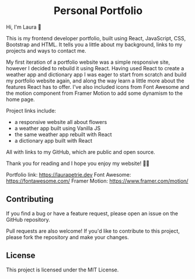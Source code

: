 
<h1 align="center">Personal Portfolio</h1> 

<p>Hi, I'm Laura 👋

This is my frontend developer portfolio, built using React, JavaScript, CSS, Bootstrap and HTML. It tells you a little about my background, links to my projects and ways to contact me.

My first iteration of a portfolio website was a simple responsive site, however I decided to rebuild it using React. Having used React to create a weather app and dictionary app I was eager to start from scratch and build my portfolio website again, and along the way learn a little more about the features React has to offer. I've also included icons from Font Awesome and the motion component from Framer Motion to add some dynamism to the home page.

Project links include:
- a responsive website all about flowers
- a weather app built using Vanilla JS
- the same weather app rebuilt with React
- a dictionary app built with React

All with links to my GitHub, which are public and open source.

Thank you for reading and I hope you enjoy my website! 👩‍💻</p>

Portfolio link: https://laurapetrie.dev
Font Awesome: https://fontawesome.com/
Framer Motion: https://www.framer.com/motion/


## Contributing

If you find a bug or have a feature request, please open an issue on the GitHub repository.

Pull requests are also welcome! If you'd like to contribute to this project, please fork the repository and make your changes.

## License

This project is licensed under the MIT License.
